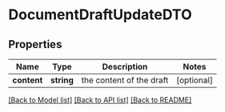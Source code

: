 # DocumentDraftUpdateDTO

## Properties
Name | Type | Description | Notes
------------ | ------------- | ------------- | -------------
**content** | **string** | the content of the draft | [optional] 

[[Back to Model list]](../README.md#documentation-for-models) [[Back to API list]](../README.md#documentation-for-api-endpoints) [[Back to README]](../README.md)


